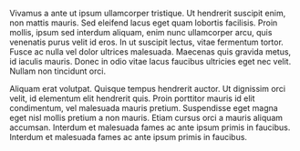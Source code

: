 Vivamus a ante ut ipsum ullamcorper tristique. Ut hendrerit suscipit enim, non mattis mauris. Sed eleifend lacus eget quam lobortis facilisis. Proin mollis, ipsum sed interdum aliquam, enim nunc ullamcorper arcu, quis venenatis purus velit id eros. In ut suscipit lectus, vitae fermentum tortor. Fusce ac nulla vel dolor ultrices malesuada. Maecenas quis gravida metus, id iaculis mauris. Donec in odio vitae lacus faucibus ultricies eget nec velit. Nullam non tincidunt orci.

Aliquam erat volutpat. Quisque tempus hendrerit auctor. Ut dignissim orci velit, id elementum elit hendrerit quis. Proin porttitor mauris id elit condimentum, vel malesuada mauris pretium. Suspendisse eget magna eget nisl mollis pretium a non mauris. Etiam cursus orci a mauris aliquam accumsan. Interdum et malesuada fames ac ante ipsum primis in faucibus. Interdum et malesuada fames ac ante ipsum primis in faucibus.
